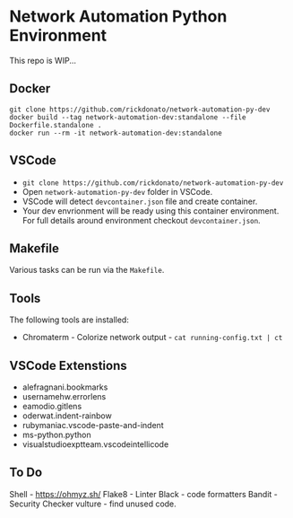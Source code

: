 # Network Automation Python Environment

This repo is WIP...

## Docker
```
git clone https://github.com/rickdonato/network-automation-py-dev
docker build --tag network-automation-dev:standalone --file Dockerfile.standalone .
docker run --rm -it network-automation-dev:standalone
```

## VSCode
* `git clone https://github.com/rickdonato/network-automation-py-dev`
* Open `network-automation-py-dev` folder in VSCode.
* VSCode will detect `devcontainer.json` file and create container.
* Your dev envrionment will be ready using this container environment.
For full details around environment checkout `devcontainer.json`.

## Makefile
Various tasks can be run via the `Makefile`.

## Tools
The following tools are installed:
* Chromaterm - Colorize network output - `cat running-config.txt | ct`

## VSCode Extenstions
* alefragnani.bookmarks
* usernamehw.errorlens
* eamodio.gitlens
* oderwat.indent-rainbow
* rubymaniac.vscode-paste-and-indent
* ms-python.python
* visualstudioexptteam.vscodeintellicode


## To Do
Shell - https://ohmyz.sh/
Flake8 - Linter
Black - code formatters
Bandit - Security Checker
vulture - find unused code.

